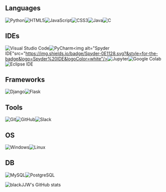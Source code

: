## Languages
<img alt="Python" src ="https://img.shields.io/badge/Python-0E1128.svg?&style=for-the-badge&logo=Python&logoColor=white"/><img alt="HTML5" src ="https://img.shields.io/badge/HTML5-FAFAFA.svg?&style=for-the-badge&logo=HTML5&logoColor=black"/><img alt="JavaScript" src ="https://img.shields.io/badge/JavaScript-0E1128.svg?&style=for-the-badge&logo=JavaScript&logoColor=white"/><img alt="CSS3" src ="https://img.shields.io/badge/CSS3-FAFAFA.svg?&style=for-the-badge&logo=CSS3&logoColor=black"/><img alt="Java" src ="https://img.shields.io/badge/Java-0E1128.svg?&style=for-the-badge&logo=Java&logoColor=white"/><img alt="C" src ="https://img.shields.io/badge/C-FAFAFA.svg?&style=for-the-badge&logo=C&logoColor=black"/>

## IDEs
<img alt="Visual Studio Code" src="https://img.shields.io/badge/VScode-0E1128.svg?&style=for-the-badge&logo=Visual%20Studio%20Code&logoColor=white"/><img alt="PyCharm" src="https://img.shields.io/badge/PyCharm-FAFAFA.svg?&style=for-the-badge&logo=PyCharm&logoColor=black"/><img alt="Spyder IDE"src="https://img.shields.io/badge/Spyder-0E1128.svg?&style=for-the-badge&logo=Spyder%20IDE&logoColor=white"/><img alt="Jupyter" src ="https://img.shields.io/badge/Jupyter-FAFAFA.svg?&style=for-the-badge&logo=Jupyter&logoColor=black"/><img alt="Google Colab" src ="https://img.shields.io/badge/Colab-0E1128.svg?&style=for-the-badge&logo=Google%20Colab&logoColor=white"/><img alt="Eclipse IDE" src ="https://img.shields.io/badge/Eclipse-FAFAFA.svg?&style=for-the-badge&logo=Eclipse%20IDE&logoColor=black"/>

## Frameworks
<img alt="Django" src ="https://img.shields.io/badge/Django-0E1128.svg?&style=for-the-badge&logo=Django&logoColor=white"/><img alt="Flask" src ="https://img.shields.io/badge/Flask-FAFAFA.svg?&style=for-the-badge&logo=Flask&logoColor=black"/>

## Tools
<img alt="Git" src="https://img.shields.io/badge/Git-0E1128.svg?&style=for-the-badge&logo=Git&logoColor=white"/><img alt="GitHub" src="https://img.shields.io/badge/GitHub-FAFAFA.svg?&style=for-the-badge&logo=GitHub&logoColor=black"/><img alt="Slack" src="https://img.shields.io/badge/Slack-0E1128.svg?&style=for-the-badge&logo=Slack&logoColor=white"/>

## OS
<img alt="Windows" src="https://img.shields.io/badge/Windows-0E1128.svg?&style=for-the-badge&logo=Windows&logoColor=white"/><img alt="Linux" src="https://img.shields.io/badge/Linux-FAFAFA.svg?&style=for-the-badge&logo=Linux&logoColor=black"/>

## DB
<img alt="MySQL" src="https://img.shields.io/badge/MySQL-0E1128.svg?&style=for-the-badge&logo=MySQL&logoColor=white"/><img alt="PostgreSQL" src="https://img.shields.io/badge/PostgreSQL-FAFAFA.svg?&style=for-the-badge&logo=PostgreSQL&logoColor=black"/>




![blackJJW's GitHub stats](https://github-readme-stats.vercel.app/api?username=blackJJW&show_icons=true&theme=dark)
